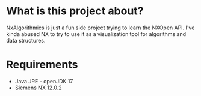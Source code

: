 # What is this project about?
NxAlgorithmics is just a fun side project trying to learn the NXOpen API.
I've kinda abused NX to try to use it as a visualization tool for algorithms and data structures.

# Requirements
* Java JRE - openJDK 17
* Siemens NX 12.0.2
